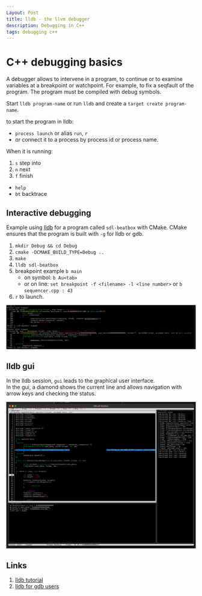 ```yaml
---
Layout: Post
title: lldb - the llvm debugger
description: Debugging in C++ 
tags: debugging c++
---
```



# C++ debugging basics

A debugger allows to intervene in a program, to continue or to examine variables at a breakpoint or watchpoint. 
For example, to fix a seqfault of the program.
The program must be compiled with debug symbols.

Start `lldb program-name` or run `lldb` and create a `target create program-name`.

to start the program in lldb: 
- `process launch` or alias `run`, `r` 
- or connect it to a process by process id or process name.

When it is running: 

1. `s` step into  
2. `n` next 
3. `f` finish


- `help`
- `bt` backtrace 



## Interactive debugging

Example using [lldb](https://lldb.llvm.org/) for a program called `sdl-beatbox` with CMake.
CMake ensures that the program is built with `-g` for lldb or gdb.


1. `mkdir Debug && cd Debug`
2. `cmake -DCMAKE_BUILD_TYPE=Debug ..`
3. `make`
4. `lldb sdl-beatbox`
7. breakpoint example `b main` 
    - on symbol: `b Au<tab>`
    - or on line: `set breakpoint -f <filename> -l <line number>` or `b sequencer.cpp : 43`
8. `r` to launch.


[![lldb-run](/images/lldb-run.png)](/images/lldb-run.png)


## lldb gui

In the lldb session, `gui` leads to the graphical user interface.  
In the gui, a diamond shows the current line and allows navigation with arrow keys and checking the status. 


[![lldb-run](/images/lldb-gui.png)](/images/lldb-gui.png)


## Links

1. [lldb tutorial](https://lldb.llvm.org/use/tutorial.html)
2. [lldb for gdb users](https://github.com/llvm/llvm-project/blob/main/lldb/docs/lldb-for-gdb-users.txt)
